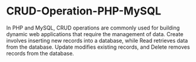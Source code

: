 # CRUD-Operation-PHP-MySQL
In PHP and MySQL, CRUD operations are commonly used for building dynamic web applications that require the management of data. Create involves inserting new records into a database, while Read retrieves data from the database. Update modifies existing records, and Delete removes records from the database.
